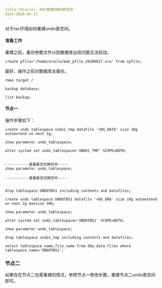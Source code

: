 ```yaml
---
title:[Oracle]--RAC重建UNDO表空间
date:2020-06-17
---
```




对于rac环境如何重建undo表空间。



#### 准备工作

重建之前，备份参数文件以防数据库出现问题无法启动。

```
create pfile='/home/oracle/bak_pfile_20200617.ora' from spfile;
```

最好，操作之前对数据库全备份。

```
rman target /

backup database;

list backup;
```



#### 节点一

操作步骤如下：

```
create undo tablespace undo1_tmp datafile '+DG_DATA' size 10g autoextend on next 2g;

show parameter undo_tablespace;

alter system set undo_tablespace='UNDO1_TMP' SCOPE=BOTH;


-----------查看是否切换完毕-----
show parameter undo_tablespace;

-----------查看是否切换完毕-----


drop tablespace UNDOTBS1 including contents and datafiles;

create undo tablespace UNDOTBS1 datafile '+DG_ORA' size 10g autoextend on next 2g maxsize 30G;

show parameter undo_tablespace;

alter system set undo_tablespace='UNDOTBS1' SCOPE=BOTH;

show parameter undo_tablespace;

drop tablespace undo1_tmp including contents and datafiles;

select tablespace_name,file_name from dba_data_files where tablespace_name='UNDOTBS1';
```



### 节点二

如果存在节点二也需重建的情况，参照节点一修改步骤，重建节点二undo表空间即可。